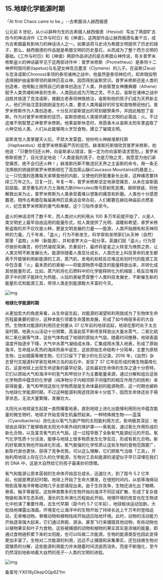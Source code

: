 ## 15.地球化学能源时期
「At first Chaos came to be.」--古希腊诗人赫西俄德


公元前 8 世纪，从小以耕种为生的古希腊人赫西俄德（Hesiod）写出了两部旷古烁今的神话诗作《工作与时日》和《神谱》。这两部作品让赫西俄德名垂千古，成为古希腊最有影响力的神话诗人之一。如果说荷马史诗为希腊文明提供了历史的镜子，那么，赫西俄德的作品就是希腊文明的历史基石，从而成为了整个西方文明的基础。《工作与时日》和《神谱》两部作品讲述的是古希腊众神传说，有关普罗米修斯盗火的神话最早见于这两部诗作中：普罗米修斯（Prometheus）是泰坦十二神伊阿佩托斯(Iapetus)与名望女神克吕墨涅（Clymene）的儿子。在宙斯(Zeus)与克洛诺斯(Chronos)率领的泰坦诸神之战中，他虽然是泰坦神后代，却弃暗投明选择拥护由宙斯带领的奥林匹亚众神，因而得到宙斯赏识。普罗米修斯还是人类的创造者，他用黏土按照自己的身体创造出了人类，并由智慧女神雅典娜（Athene）赋予人类灵魂和神圣的生命，人类因此成为万物之灵。不久后，宙斯在诸神之战中战胜并放逐了克洛诺斯，推翻古老泰坦神族统治，宙斯和他的孩子们成为天界新主人，他们开始注意到刚刚诞生的人类，要求人类用最好的珍宝和食物祭祀他们。普罗米修斯作为人类创造者，十分反对宙斯提出的苛刻献祭条件，并因此触怒了宙斯。作为对普罗米修斯的惩罚，宙斯拒绝给人类提供建立文明的必需品：火。不过这难不倒智慧之神普罗米修斯。他乘宙斯休息时，用茴香木从宙斯太阳车里盗取了火种交给人类，人们从此能够用火烹饪食物，建立了璀璨文明。


宙斯发觉人类掌握天火后，不禁大发雷霆，他吩咐火神赫淮斯托斯（Haphaestus）给普罗米修斯最严厉的惩罚。赫淮斯托斯很欣赏普罗米修斯，劝他说：「只要你归还火种，向宙斯承认错误，我一定为你向宙斯请求宽恕。」普罗米修斯拒绝了，目光坚定地说：「人类是我的孩子，也是万物之灵，我愿意为他们承受痛苦，绝不会归还火种！」赫淮斯托斯不敢违抗天界之主宙斯的命令，用一条无法挣脱的铁链把普罗米修斯绑在了高加索山脉(Caucasus Mountains)的悬崖上，让一只饥饿的恶鹰每天来啄食他的内脏，又使他的肝脏重新长出来，这种痛苦要持续三万年之久。日复一日，年复一年，普罗米修斯坚定地承受痛苦，从未在宙斯面前屈服。直至著名的大力士海格力斯(Hercules)用弓箭射死恶鹰，砸碎铁链，将他解救出来为止，普罗米修斯为人类承受着难以想象的痛苦和折磨。人类也十分感恩戴德，相传古希腊在每届奥林匹亚奥运会举办前，人们都要在赫拉神庙前点燃圣火，纪念普罗米修斯的勇气和奉献，这个习俗传承至今。


盗火的神话流传了数千年，而人类对火的利用从 100 多万年前就开始了，火是人类文明史上最早自由运用的能量形式，给人类提供了光明、温暖和希望。普罗米修斯盗取的并不仅仅是火种，更是文明发展的力量——能源，人类开始拥有和天神同样的力量。几千年来，「盗火」行为不断发生，科学家和发明家们从天神（自然）那里「盗取」火种（新能源），并和普罗大众一起分享。英雄们因「盗火」行为受尽挫折和痛苦，却仍然凝视深渊，负重前行，最终将星星之火转变为燎原之势，让人类文明不断发展壮大。能源伴随着人类茁壮成长，人类历史上科技革命的发生都离不开能够利用新能源的工具，蒸汽机、发电机和核反应堆这些划时代的能源工具中包含着「火」最本质的的奥秘——将能源物质中蕴含的能量释放出来，并转化成其他能量形式。比如，蒸汽机将化石燃料中的化学能释转化为机械能；核反应堆将原子中的原子能转化为热能，火焰的奥秘贯穿整个人类科技发展史，不断催生新的能量形式和能源工具，带领人类走到能源极大丰富的今天。


  



![img](https://pic3.zhimg.com/v2-53278244af63a705fe92d15c5a43a689.webp)

**地球化学能源时期**


从更加宏大的角度来看，从生命诞生起，对能源的渴望和利用就成为了生物体生命历程最重要的部分，这种本能引领着生命蓬勃发展，形成了如今绚丽多彩的大自然。生物体对能源的利用历史则要从 37 亿年前的地球说起，地球在那时处于太古宙时期，地表火山活动十分频繁，高温岩浆不断喷发释放出大量水蒸气，二氧化硫和二氧化碳等气体，这些气体构成了地球的原始大气层。随着时间推移，地球表面温度开始逐步下降，大气中水蒸气凝结成水珠，汇集成雨水落入地表，形成了原始海洋。生命就从炙热的海床热泉中诞生，这些原始生命结构十分简单，主要为原核生物，比如细菌等微生物，它们只留下了极少的化石记录。2016 年，《自然》杂志曾刊文报道科学家在格林兰岛的岩石中，发现了 37 亿年前形成的微生物菌席化石，这是地球上出现生命迹象的最早纪录。这些最初生命体的生存之道十分奇特，它们以原始大气和海洋中的氢气和甲烷分子为主要能量来源，通过分解和组合这些化学物质中蕴含的化学键（纯净物分子内相邻原子间强烈的相互作用力的统称）来获得能量，氢气和甲烷这些化学物质就是生命体最初的能源物质，这一时期也被称为地球化学能源时期，不过这种能源利用途径效率十分低下，因而生命体还处于萌芽状态，无法大量繁殖，发展壮大。


太阳光从地球诞生起就一直照耀着地表，直到地球上进化出能够利用阳光中蕴含能量的微生物时，地球才开始变得生机盎然起来。一种特殊微生物——蓝藻（Cyanobacteria）进化出以氧气为副产物的太阳能利用方式，影响极其深远：地球由此得到了能够吸收太阳光中紫外线的保护罩——臭氧层，通过氧化作用形成的新化合物，以及富含氧气的大气层。这一过程导致了全新氧气能源纪元的开启。氧气化学性质十分活泼，能够与地球上很多物质发生化学反应，形成有氧化合物。新的好氧微生物也开始进化形成，氧气极强的化学性质让这些生物的食物范围更广，新陈代谢也更快，获得了竞争优势。可以这么理解，它们把氧气当做「工具」，开始利用地球上存在已久的化学能源，生物对工具和能源的渴望似乎早已深埋在我们的 DNA 中，这是大自然给它的孩子最美妙的馈赠。


氧气和能源让原本孱弱的生命体开始茁壮成长，迅速壮大，到了距今 5.2 亿年前，也就是寒武纪时期，地球上开始了生命大爆发，在很短时间内，从低等海绵动物到高等海洋脊椎动物几乎全部涌现出来。由于生存竞争，生物还进化出了眼睛、脊索，触手等器官。这些种类繁多的生物开始向海洋不同区域扩散，形成了复杂食物链和海洋生态系统，漫长的生命演化历程由此开始。地理环境的改变也在生物进化中扮演了重要作用，古生代早期（距今约 5.7 亿年前），地球板块运动加剧，大批陆地裸露出海面。环境变化让海洋中的生物开始了持续长达上千万年的登陆运动，无脊椎动物，脊椎动物和植物陆续开始适应陆地环境。此时，动物的活动能力开始逐渐强大起来，它们通过奔跑、游泳、甚至飞行来捕猎其他动物，有些动物也以植物果实和叶子为食物，这些被捕猎的动物和植物的果实其实是浓缩的能量，即通过食物链积累下来的太阳能，也可以叫做二次能源，生物的能源类型也因此变得更加丰富了。生物对二次能源的利用，远远不止捕猎和采集果实，还包括微生物对腐殖质的分解，这些能源利用能力并未随着时间流逝而消失，而是不断强化，至今仍然深刻地影响着大自然的孩子--人类的文明的进程。


  



![img](https://pic4.zhimg.com/v2-58a1c3edaaa874abb4d96422c7afe92f.webp)

  



备案号:YX018yDkepOQp6ZYm

